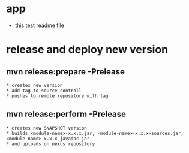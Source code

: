 # app

* this test readme file

# release and deploy new version
## mvn release:prepare -Prelease 
    * creates new version
    * add tag to source controll
    * pushes to remote repository with tag
## mvn release:perform -Prelease
    * creates new SNAPSHOT version
    * builds <module-name>-x.x.x.jar, <module-name>-x.x.x-sources.jar, <module-name>-x.x.x-javadoc.jar
    * and uploads on nexus repository
